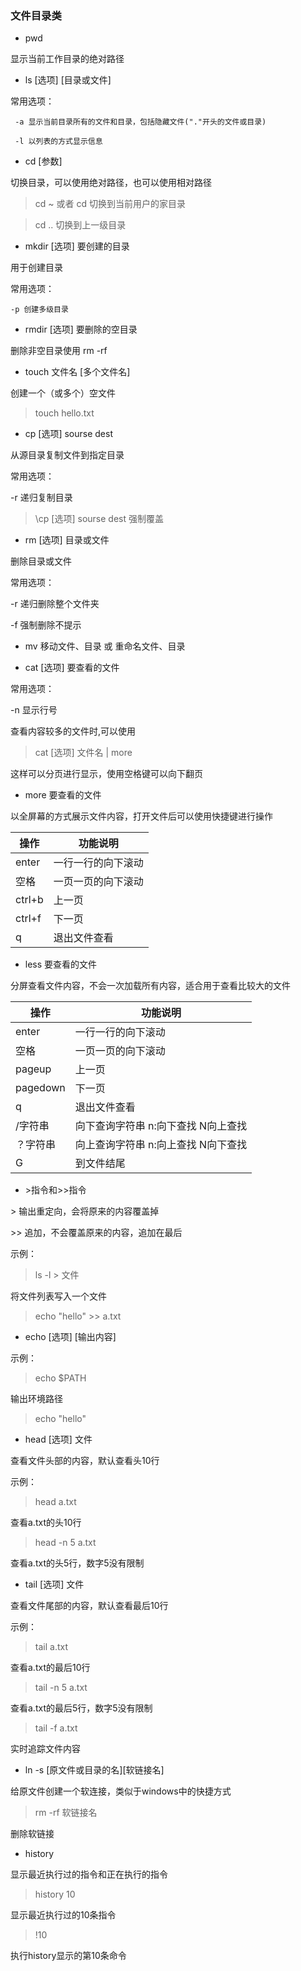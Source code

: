 ### 文件目录类

* pwd  

显示当前工作目录的绝对路径

* ls [选项] [目录或文件]

常用选项：

     -a 显示当前目录所有的文件和目录，包括隐藏文件("."开头的文件或目录)

     -l 以列表的方式显示信息

* cd [参数]

切换目录，可以使用绝对路径，也可以使用相对路径
> cd ~  或者 cd  切换到当前用户的家目录

> cd .. 切换到上一级目录

* mkdir [选项] 要创建的目录

用于创建目录

常用选项：

    -p 创建多级目录

* rmdir [选项] 要删除的空目录

删除非空目录使用 rm -rf 

* touch 文件名 [多个文件名]

创建一个（或多个）空文件

> touch hello.txt

* cp [选项] sourse dest

从源目录复制文件到指定目录

常用选项：

-r 递归复制目录

> \cp [选项] sourse dest  强制覆盖

* rm [选项] 目录或文件

删除目录或文件

常用选项：

-r 递归删除整个文件夹

-f 强制删除不提示

* mv 移动文件、目录 或 重命名文件、目录

* cat [选项] 要查看的文件

常用选项：

-n 显示行号

查看内容较多的文件时,可以使用 

> cat [选项] 文件名 | more

这样可以分页进行显示，使用空格键可以向下翻页

* more 要查看的文件

以全屏幕的方式展示文件内容，打开文件后可以使用快捷键进行操作

操作|功能说明
---|---
enter|一行一行的向下滚动
空格|一页一页的向下滚动
ctrl+b|上一页
ctrl+f|下一页
q|退出文件查看

* less 要查看的文件

分屏查看文件内容，不会一次加载所有内容，适合用于查看比较大的文件

操作|功能说明
---|---
enter|一行一行的向下滚动
空格|一页一页的向下滚动
pageup|上一页
pagedown|下一页
q|退出文件查看
/字符串|向下查询字符串 n:向下查找 N向上查找
？字符串|向上查询字符串 n:向上查找 N向下查找
G|到文件结尾

* \>指令和>>指令

\> 输出重定向，会将原来的内容覆盖掉

\>> 追加，不会覆盖原来的内容，追加在最后

示例：

> ls -l \> 文件 

将文件列表写入一个文件

> echo "hello" >> a.txt

* echo [选项] [输出内容]

示例：

> echo $PATH

输出环境路径

> echo "hello"

* head [选项] 文件

查看文件头部的内容，默认查看头10行

示例：

> head a.txt

查看a.txt的头10行

> head -n 5 a.txt

查看a.txt的头5行，数字5没有限制

* tail [选项] 文件

查看文件尾部的内容，默认查看最后10行

示例：

> tail a.txt

查看a.txt的最后10行

> tail -n 5 a.txt

查看a.txt的最后5行，数字5没有限制

> tail -f a.txt

实时追踪文件内容

* ln -s [原文件或目录的名][软链接名]

给原文件创建一个软连接，类似于windows中的快捷方式

> rm -rf 软链接名

删除软链接

* history 

显示最近执行过的指令和正在执行的指令

> history 10

显示最近执行过的10条指令

> !10

执行history显示的第10条命令


